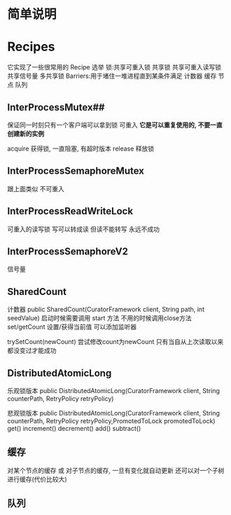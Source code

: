 # 简单说明 #


# Recipes #
它实现了一些很常用的 Recipe
选举
锁:共享可重入锁 共享锁 共享可重入读写锁 共享信号量 多共享锁
Barriers:用于堵住一堆进程直到某条件满足
计数器
缓存
节点
队列

## InterProcessMutex##
保证同一时刻只有一个客户端可以拿到锁 可重入
**它是可以重复使用的, 不要一直创建新的实例**

acquire 获得锁, 一直阻塞, 有超时版本
release 释放锁

## InterProcessSemaphoreMutex ##
 跟上面类似 不可重入

## InterProcessReadWriteLock ##
可重入的读写锁
写可以转成读
但读不能转写 永远不成功

## InterProcessSemaphoreV2 ##
信号量

## SharedCount ##
计数器
public SharedCount(CuratorFramework client, String path, int seedValue)
启动时候需要调用 start 方法 不用的时候调用close方法
set/getCount 设置/获得当前值
可以添加监听器

trySetCount(newCount)
尝试修改count为newCount
只有当自从上次读取以来都没变过才能成功

## DistributedAtomicLong ##
乐观锁版本
public DistributedAtomicLong(CuratorFramework client, String counterPath, RetryPolicy retryPolicy)

悲观锁版本
public DistributedAtomicLong(CuratorFramework client, String counterPath, RetryPolicy retryPolicy,PromotedToLock promotedToLock)
get()
increment()
decrement()
add()
subtract()

## 缓存 ##
对某个节点的缓存 或 对子节点的缓存, 一旦有变化就自动更新
还可以对一个子树进行缓存(代价比较大)


## 队列 ##


